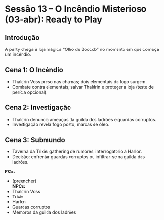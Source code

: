 
# Sessão 13 – O Incêndio Misterioso (03-abr): Ready to Play

## Introdução
A party chega à loja mágica “Olho de Boccob” no momento em que começa um incêndio.

## Cena 1: O Incêndio
- Thaldrin Voss preso nas chamas; dois elementais do fogo surgem.
- Combate contra elementais; salvar Thaldrin e proteger a loja (teste de perícia opcional).

## Cena 2: Investigação
- Thaldrin denuncia ameaças da guilda dos ladrões e guardas corruptos.
- Investigação revela fogo posto, marcas de óleo.

## Cena 3: Submundo
- Taverna da Trixie: gathering de rumores, interrogatório a Harlon.
- Decisão: enfrentar guardas corruptos ou infiltrar-se na guilda dos ladrões.

**PCs:**  
- (preencher)  
**NPCs:**  
- Thaldrin Voss  
- Trixie  
- Harlon  
- Guardas corruptos  
- Membros da guilda dos ladrões  